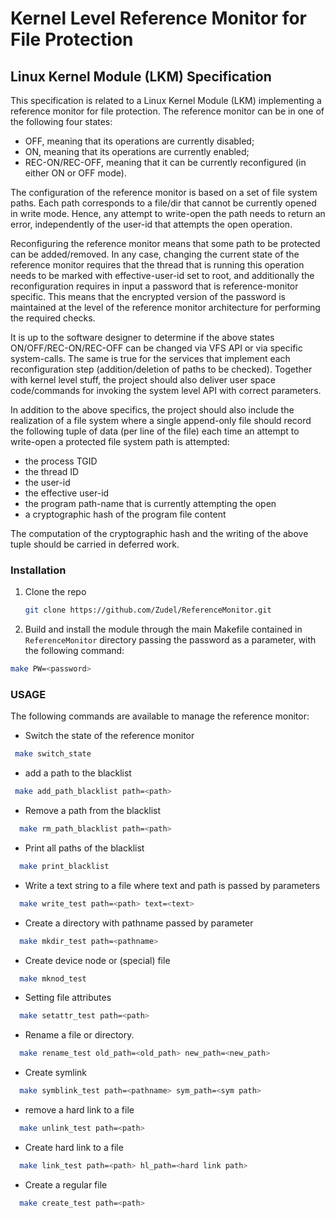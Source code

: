 # Kernel Level Reference Monitor for File Protection 

## Linux Kernel Module (LKM) Specification

This specification is related to a Linux Kernel Module (LKM) implementing a reference monitor for file protection. The reference monitor can be in one of the following four states:

- OFF, meaning that its operations are currently disabled;
- ON, meaning that its operations are currently enabled;
- REC-ON/REC-OFF, meaning that it can be currently reconfigured (in either ON or OFF mode).

The configuration of the reference monitor is based on a set of file system paths. Each path corresponds to a file/dir that cannot be currently opened in write mode. 
Hence, any attempt to write-open the path needs to return an error, independently of the user-id that attempts the open operation.

Reconfiguring the reference monitor means that some path to be protected can be added/removed. 
In any case, changing the current state of the reference monitor requires that the thread that is running this operation needs to be marked with effective-user-id set to root, and additionally the reconfiguration requires in input a password that is reference-monitor specific. 
This means that the encrypted version of the password is maintained at the level of the reference monitor architecture for performing the required checks.

It is up to the software designer to determine if the above states ON/OFF/REC-ON/REC-OFF can be changed via VFS API or via specific system-calls. 
The same is true for the services that implement each reconfiguration step (addition/deletion of paths to be checked). 
Together with kernel level stuff, the project should also deliver user space code/commands for invoking the system level API with correct parameters.

In addition to the above specifics, the project should also include the realization of a file system where a single append-only file should record the following tuple of data (per line of the file) each time an attempt to write-open a protected file system path is attempted:

- the process TGID
- the thread ID
- the user-id
- the effective user-id
- the program path-name that is currently attempting the open
- a cryptographic hash of the program file content

The computation of the cryptographic hash and the writing of the above tuple should be carried in deferred work.

### Installation
1. Clone the repo
   ```sh
   git clone https://github.com/Zudel/ReferenceMonitor.git
   ```
2.  Build and install the module through the main Makefile contained in `ReferenceMonitor` directory passing the password as a parameter, with the following command:
   ```sh
   make PW=<password>
   ```

### USAGE
The following commands are available to manage the reference monitor:

* Switch the state of the reference monitor
 ```sh
  make switch_state
  ```
  
  * add a path to the blacklist
 ```sh
  make add_path_blacklist path=<path>
  ```

* Remove a path from the blacklist
```sh
  make rm_path_blacklist path=<path>
  ```

* Print all paths of the blacklist
```sh
  make print_blacklist
  ```

* Write a text string to a file where text and path is passed by parameters
```sh
  make write_test path=<path> text=<text>
  ```

* Create a directory with pathname passed by parameter
```sh
  make mkdir_test path=<pathname>
  ```

* Create device node or (special) file
```sh
  make mknod_test 
  ```

* Setting file attributes 
```sh
  make setattr_test path=<path>
  ```

* Rename a file or directory. 
```sh 
  make rename_test old_path=<old_path> new_path=<new_path>
  ```

* Create symlink
```sh
  make symblink_test path=<pathname> sym_path=<sym path>
  ```

* remove a hard link to a file
```sh
  make unlink_test path=<path>
  ```

* Create hard link to a file
```sh
  make link_test path=<path> hl_path=<hard link path> 
  ```

*  Create a regular file
```sh
  make create_test path=<path>
  ```





